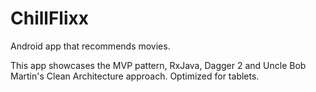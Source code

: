 # ChillFlixx

Android app that recommends movies.

This app showcases the MVP pattern, RxJava, Dagger 2 and Uncle Bob Martin's Clean Architecture approach.
Optimized for tablets.


